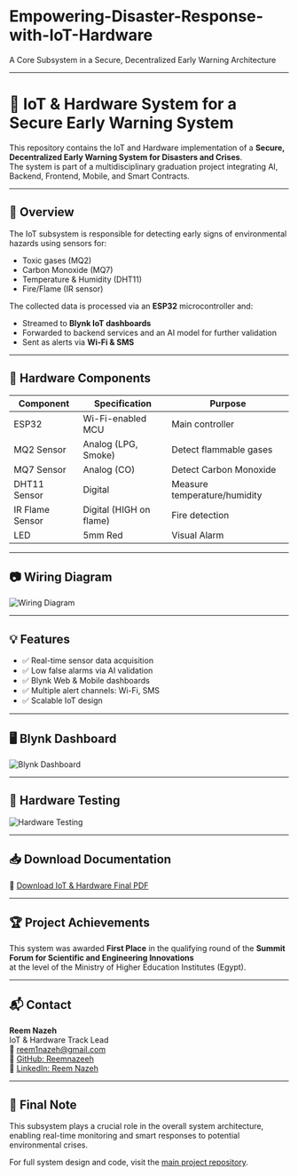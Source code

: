 # Empowering-Disaster-Response-with-IoT-Hardware
A Core Subsystem in a Secure, Decentralized Early Warning Architecture

---

# 📡 IoT & Hardware System for a Secure Early Warning System

This repository contains the IoT and Hardware implementation of a **Secure, Decentralized Early Warning System for Disasters and Crises**.  
The system is part of a multidisciplinary graduation project integrating AI, Backend, Frontend, Mobile, and Smart Contracts.

---

## 🚀 Overview

The IoT subsystem is responsible for detecting early signs of environmental hazards using sensors for:
- Toxic gases (MQ2)
- Carbon Monoxide (MQ7)
- Temperature & Humidity (DHT11)
- Fire/Flame (IR sensor)

The collected data is processed via an **ESP32** microcontroller and:
- Streamed to **Blynk IoT dashboards**
- Forwarded to backend services and an AI model for further validation
- Sent as alerts via **Wi-Fi & SMS**

---

## 🔧 Hardware Components

| Component        | Specification           | Purpose                    |
|------------------|--------------------------|-----------------------------|
| ESP32            | Wi-Fi-enabled MCU        | Main controller             |
| MQ2 Sensor       | Analog (LPG, Smoke)      | Detect flammable gases      |
| MQ7 Sensor       | Analog (CO)              | Detect Carbon Monoxide      |
| DHT11 Sensor     | Digital                  | Measure temperature/humidity|
| IR Flame Sensor  | Digital (HIGH on flame)  | Fire detection              |
| LED              | 5mm Red                  | Visual Alarm                |

---

## 📷 Wiring Diagram

![Wiring Diagram](https://github.com/Reemnazeeh/Empowering-Disaster-Response-with-IoT-Hardware/blob/main/images/IMG-20241207-WA0109.jpg)

---

## 💡 Features

- ✅ Real-time sensor data acquisition
- ✅ Low false alarms via AI validation
- ✅ Blynk Web & Mobile dashboards
- ✅ Multiple alert channels: Wi-Fi, SMS
- ✅ Scalable IoT design

---

## 🖥️ Blynk Dashboard

![Blynk Dashboard](https://github.com/Reemnazeeh/Empowering-Disaster-Response-with-IoT-Hardware/blob/main/images/IMG-20250510-WA0142.jpg)

---

## 🔌 Hardware Testing

![Hardware Testing](https://github.com/Reemnazeeh/Empowering-Disaster-Response-with-IoT-Hardware/blob/main/images/IMG-20250510-WA0129.jpg)

---

## 📥 Download Documentation

📄 [Download IoT & Hardware Final PDF](https://github.com/Reemnazeeh/Empowering-Disaster-Response-with-IoT-Hardware/blob/main/Air%20Quality%20%26%20Fire%20Monitoring%20System.pdf)

---

## 🏆 Project Achievements

This system was awarded **First Place** in the qualifying round of the **Summit Forum for Scientific and Engineering Innovations**  
at the level of the Ministry of Higher Education Institutes (Egypt).

---

## 📬 Contact

**Reem Nazeh**  
IoT & Hardware Track Lead  
📧 reem1nazeh@gmail.com  
🔗 [GitHub: Reemnazeeh](https://github.com/Reemnazeeh)  
🔗 [LinkedIn: Reem Nazeh](https://www.linkedin.com/in/reem-nazeh-9a8690229?utm_source=share&utm_campaign=share_via&utm_content=profile&utm_medium=android_app)

---

## 📌 Final Note

This subsystem plays a crucial role in the overall system architecture, enabling real-time monitoring and smart responses to potential environmental crises.

For full system design and code, visit the [main project repository](https://github.com/Reemnazeeh/Empowering-Disaster-Response-with-IoT-Hardware/blob/main/Air%20Quality%20%26%20Fire%20Monitoring%20System.pdf).

